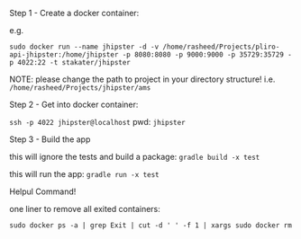 Step 1 - Create a docker container: 

e.g.

`sudo docker run --name jhipster -d -v /home/rasheed/Projects/pliro-api-jhipster:/home/jhipster -p 8080:8080 -p 9000:9000 -p 35729:35729 -p 4022:22 -t stakater/jhipster`

NOTE: please change the path to project in your directory structure! i.e. `/home/rasheed/Projects/jhipster/ams`

Step 2 - Get into docker container: 

`ssh -p 4022 jhipster@localhost`
pwd: `jhipster`

Step 3 - Build the app

this will ignore the tests and build a package:
`gradle build -x test`

this will run the app:
`gradle run -x test`

Helpul Command!

one liner to remove all exited containers:

`sudo docker ps -a | grep Exit | cut -d ' ' -f 1 | xargs sudo docker rm`
